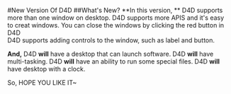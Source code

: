 #New Version Of D4D
##What's New?
**In this version, **
D4D supports more than one window on desktop.
D4D supports more APIS and it's easy to creat windows.
You can close the windows by clicking the red button in D4D  
D4D supports adding controls to the window, such as label and button.

**And,**
D4D **will** have a desktop that can launch software.
D4D **will** have multi-tasking.
D4D **will** have an ability to run some special files.
D4D **will** have desktop with a clock.

So,
HOPE YOU LIKE IT~
